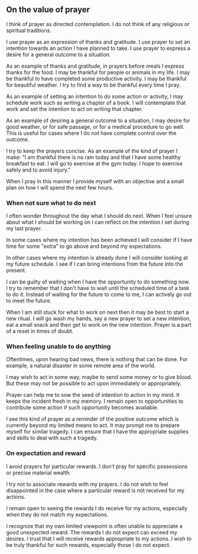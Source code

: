 
## On the value of prayer

I think of prayer as directed contemplation. I do not think of any religious or spiritual traditions.

I use prayer as an expression of thanks and gratitude. I use prayer to set an intention towards an action I have planned to take. I use prayer to express a desire for a general outcome to a situation.

As an example of thanks and gratitude, in prayers before meals I express thanks for the food. I may be thankful for people or animals in my life. I may be thankful to have completed some productive activity. I may be thankful for beautiful weather. I try to find a way to be thankful every time I pray.

As an example of setting an intention to do some action or activity, I may schedule work such as writing a chapter of a book. I will contemplate that work and set the intention to act on writing that chapter.

As an example of desiring a general outcome to a situation, I may desire for good weather, or for safe passage, or for a medical procedure to go well. This is useful for cases where I do not have complete control over the outcome.

I try to keep the prayers concise. As an example of the kind of prayer I make: "I am thankful there is no rain today and that I have some healthy breakfast to eat. I will go to exercise at the gym today. I hope to exercise safely and to avoid injury."

When I pray in this manner I provide myself with an objective and a small plan on how I will spend the next few hours.

### When not sure what to do next

I often wonder throughout the day what I should do next. When I feel unsure about what I should be working on I can reflect on the intention I set during my last prayer.

In some cases where my intention has been achieved I will consider if I have time for some "extra" to go above and beyond my expectations. 

In other cases where my intention is already done I will consider looking at my future schedule. I see if I can bring intentions from the future into the present.

I can be guilty of waiting when I have the opportunity to do something now. I try to remember that I don't have to wait until the scheduled time of a task to do it. Instead of waiting for the future to come to me, I can actively go out to meet the future.

When I am still stuck for what to work on next then it may be best to start a new ritual. I will go wash my hands, say a new prayer to set a new intention, eat a small snack and then get to work on the new intention. Prayer is a part of a reset in times of doubt.

### When feeling unable to do anything

Oftentimes, upon hearing bad news, there is nothing that can be done. For example, a natural disaster in some remote area of the world.

I may wish to act in some way, maybe to send some money or to give blood. But these may not be possible to act upon immediately or appropriately.

Prayer can help me to sow the seed of intention to action in my mind. It keeps the incident fresh in my memory. I remain open to opportunities to contribute some action if such opportunity becomes available.

I see this kind of prayer as a reminder of the positive outcome which is currently beyond my limited means to act. It may prompt me to prepare myself for similar tragedy. I can ensure that I have the appropriate supplies and skills to deal with such a tragedy.

### On expectation and reward

I avoid prayers for particular rewards. I don't pray for specific possessions or precise material wealth.

I try not to associate rewards with my prayers. I do not wish to feel disappointed in the case where a particular reward is not received for my actions.

I remain open to seeing the rewards I do receive for my actions, especially when they do not match my expectations.

I recognize that my own limited viewpoint is often unable to appreciate a good unexpected reward. The rewards I do not expect can exceed my desires. I trust that I will receive rewards appropriate to my actions. I wish to be truly thankful for such rewards, especially those I do not expect.

